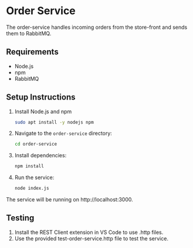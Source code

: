 # Order Service

The order-service handles incoming orders from the store-front and sends them to RabbitMQ.

## Requirements

- Node.js
- npm
- RabbitMQ

## Setup Instructions
1. Install Node.js and npm
   ```bash
   sudo apt install -y nodejs npm
2. Navigate to the `order-service` directory:
   ```bash
   cd order-service
3. Install dependencies:
   ```bash
   npm install
4. Run the service:
   ```bash
   node index.js 
The service will be running on http://localhost:3000.

## Testing
1. Install the REST Client extension in VS Code to use .http files.
2. Use the provided test-order-service.http file to test the service.

